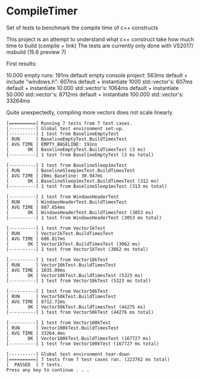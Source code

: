 # CompileTimer
Set of tests to benchmark the compile time of c++ constructs

This project is an attempt to understand what c++ construct take how much time to build (compile + link)
The tests are currently only done with VS2017/ msbuild (15.6 preview 7)

First results:

10.000 empty runs: 191ns
default empty console project: 563ms
default + include "windows.h": 607ms 
default + instantiate 1000 std::vector<T>'s: 607ms
default + instantiate 10.000 std::vector<T>'s: 1064ms
default + instantiate 50.000 std::vector<T>'s: 8712ms
default + instantiate 100.000 std::vector<T>'s: 33264ms

Quite unexpectedly, compiling more vectors does not scale linearly. 

```
[==========] Running 7 tests from 7 test cases.
[----------] Global test environment set-up.
[----------] 1 test from BaselineEmptyTest
[ RUN      ] BaselineEmptyTest.BuildTimesTest
[ AVG TIME ] EMPTY_BASELINE: 191ns
[       OK ] BaselineEmptyTest.BuildTimesTest (3 ms)
[----------] 1 test from BaselineEmptyTest (3 ms total)

[----------] 1 test from BaselineSleep1msTest
[ RUN      ] BaselineSleep1msTest.BuildTimesTest
[ AVG TIME ] 20ms Baseline: 30.947ms
[       OK ] BaselineSleep1msTest.BuildTimesTest (312 ms)
[----------] 1 test from BaselineSleep1msTest (313 ms total)

[----------] 1 test from WindowsHeaderTest
[ RUN      ] WindowsHeaderTest.BuildTimesTest
[ AVG TIME ] 607.654ms
[       OK ] WindowsHeaderTest.BuildTimesTest (3053 ms)
[----------] 1 test from WindowsHeaderTest (3053 ms total)

[----------] 1 test from Vector1kTest
[ RUN      ] Vector1kTest.BuildTimesTest
[ AVG TIME ] 606.817ms
[       OK ] Vector1kTest.BuildTimesTest (3062 ms)
[----------] 1 test from Vector1kTest (3062 ms total)

[----------] 1 test from Vector10kTest
[ RUN      ] Vector10kTest.BuildTimesTest
[ AVG TIME ] 1035.09ms
[       OK ] Vector10kTest.BuildTimesTest (5323 ms)
[----------] 1 test from Vector10kTest (5323 ms total)

[----------] 1 test from Vector50kTest
[ RUN      ] Vector50kTest.BuildTimesTest
[ AVG TIME ] 8712.72ms
[       OK ] Vector50kTest.BuildTimesTest (44275 ms)
[----------] 1 test from Vector50kTest (44276 ms total)

[----------] 1 test from Vector100kTest
[ RUN      ] Vector100kTest.BuildTimesTest
[ AVG TIME ] 33264.4ms
[       OK ] Vector100kTest.BuildTimesTest (167727 ms)
[----------] 1 test from Vector100kTest (167727 ms total)

[----------] Global test environment tear-down
[==========] 7 tests from 7 test cases ran. (223762 ms total)
[  PASSED  ] 7 tests.
Press any key to continue . . .

```
